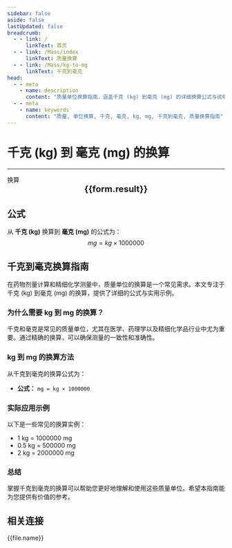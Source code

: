 ```yaml
---
sidebar: false
aside: false
lastUpdated: false
breadcrumb:
  - - link: /
      linkText: 首页
  - - link: /Mass/index
      linkText: 质量换算
  - - link: /Mass/kg-to-mg
      linkText: 千克到毫克
head:
  - - meta
    - name: description
      content: "质量单位换算指南，涵盖千克 (kg) 到毫克 (mg) 的详细换算公式与说明。"
  - - meta
    - name: keywords
      content: "质量, 单位换算, 千克, 毫克, kg, mg, 千克到毫克, 质量换算指南"
---
```

# 千克 (kg) 到 毫克 (mg) 的换算
---
<script setup>
import { onMounted, reactive, inject, ref } from 'vue'
import { NButton, NForm, NFormItem, NInput, NInputNumber, NSelect, NCard, useMessage,NGrid ,NGi } from 'naive-ui'
import { defineClientComponent } from 'vitepress'
import { Mass } from '../../files';

const convert = inject('convert')

const form = reactive({
  number: null,
  result: '',
})

const convertHandler = () => {
  if (form.number !== null && !isNaN(form.number)) {
    const convertedValue = parseFloat(form.number) * 1000000
    form.result = `${form.number}kg = ${convertedValue.toFixed(0)}mg`
  } else {
    form.result = '请输入有效的数值。'
  }
}
</script>

<n-form size="large" :model="form">
  <n-form-item label="千克 (kg)">
    <n-input-number v-model:value="form.number" placeholder="输入千克" style="width: 100%" />
  </n-form-item>
  <n-form-item>
    <n-button type="info" @click="convertHandler" block>换算</n-button>
  </n-form-item>
</n-form>

<n-card  embedded :bordered="false" hoverable>
  <div  style="text-align:center;font-size:20px;">
    <strong>{{form.result}}</strong>
  </div>
</n-card>

## 公式

从 **千克 (kg)** 换算到 **毫克 (mg)** 的公式为：
$$ mg = kg \times 1000000 $$

## 千克到毫克换算指南

在药物剂量计算和精细化学测量中，质量单位的换算是一个常见需求。本文专注于千克 (kg) 到毫克 (mg) 的换算，提供了详细的公式与实用示例。

### 为什么需要 kg 到 mg 的换算？

千克和毫克是常见的质量单位，尤其在医学、药理学以及精细化学品行业中尤为重要。通过精确的换算，可以确保测量的一致性和准确性。

### kg 到 mg 的换算方法

从千克到毫克的换算公式为：

- **公式：** `mg = kg × 1000000`

### 实际应用示例

以下是一些常见的换算实例：

- 1 kg = 1000000 mg
- 0.5 kg = 500000 mg
- 2 kg = 2000000 mg

### 总结

掌握千克到毫克的换算可以帮助您更好地理解和使用这些质量单位。希望本指南能为您提供有价值的参考。

## 相关连接
<n-grid x-gap="12" :cols="2">
  <n-gi v-for="(file, index) in Mass" :key="index">
    <n-button
      text
      tag="a"
      :href="file.path"
      type="info"
    >
      {{file.name}}
    </n-button>
  </n-gi>
</n-grid>
